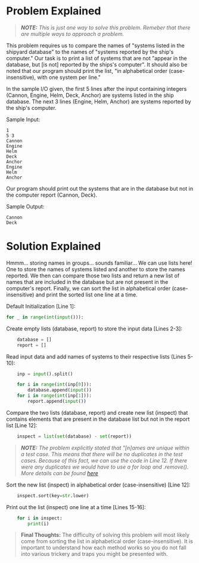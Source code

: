 # Problem Explained

>***NOTE:*** *This is just one way to solve this problem. Remeber that there are multiple ways to approach a problem.*

This problem requires us to compare the names of "systems listed in the shipyard database" to the names of "systems reported by the ship's computer." Our task is to print a list of systems that are not "appear in the database, but [is not] reported by the ships's computer". It should also be noted that our program should print the list, "in alphabetical order (case-insensitive), with one system per line."

In the sample I/O given, the first 5 lines after the input containing integers (Cannon, Engine, Helm, Deck, Anchor) are systems listed in the ship database. The next 3 lines (Engine, Helm, Anchor) are systems reported by the ship's computer.

Sample Input:

```
1
5 3
Cannon
Engine
Helm
Deck
Anchor
Engine
Helm
Anchor
```

Our program should print out the systems that are in the database but not in the computer report (Cannon, Deck).

Sample Output:

```
Cannon
Deck
```

# Solution Explained

Hmmm... storing names in groups... sounds familiar... We can use lists here! One to store the names of systems listed and another to store the names reported. We then can compare those two lists and return a new list of names that are included in the database but are not present in the computer's report. Finally, we can sort the list in alphabetical order (case-insensitive) and print the sorted list one line at a time.

Default Initialization [Line 1]:

```py
for _ in range(int(input())):
```

Create empty lists (database, report) to store the input data [Lines 2-3]:

```py
    database = []
    report = []
```

Read input data and add names of systems to their respective lists (Lines 5-10):

```py
    inp = input().split()

    for i in range(int(inp[0])):
        database.append(input())
    for i in range(int(inp[1])):
        report.append(input())
```

Compare the two lists (database, report) and create new list (inspect) that contains elements that are present in the database list but not in the report list [Line 12]:

```py
    inspect = list(set(database) - set(report))
```

>***NOTE:*** *The problem explicitly stated that "[n]ames are unique within a test case. This means that there will be no duplicates in the test cases. Because of this fact, we can use the code in Line 12. If there were any duplicates we would have to use a for loop and .remove(). More details can be found [here](../../README.md#operations)* 

Sort the new list (inspect) in alphabetical order (case-insensitive) [Line 12]:

```py
    inspect.sort(key=str.lower)
```

Print out the list (inspect) one line at a time [Lines 15-16]:

```py
    for i in inspect:
        print(i)
```

> **Final Thoughts:** The difficulty of solving this problem will most likely come from sorting the list in alphabetical order (case-insensitive). It is important to understand how each method works so you do not fall into various trickery and traps you might be presented with.

